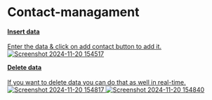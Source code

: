 # Contact-managament

<b><u>Insert data</b>
<br><br>
Enter the data & click on add contact button to add it.
![Screenshot 2024-11-20 154517](https://github.com/user-attachments/assets/78e49dcf-2373-4aec-929d-78aab9cb3e48)

<b><u>Delete data</b>
<br><br>
If you want to delete data you can do that as well in real-time.
![Screenshot 2024-11-20 154817](https://github.com/user-attachments/assets/d510fb5e-2067-4982-9f1f-6953058cd81b)
![Screenshot 2024-11-20 154840](https://github.com/user-attachments/assets/687594b1-77fd-41a4-82d9-273cb670a86f)

